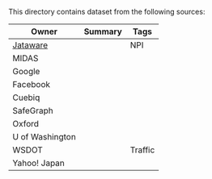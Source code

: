 This directory contains dataset from the following sources:

| Owner | Summary | Tags |
|-|-|-|
| [Jataware](https://github.com/jataware/covid-19-data) |  | NPI |
| MIDAS |  |  |
| Google |  |  |
| Facebook |  |  |
| Cuebiq |  |  |
| SafeGraph |  |  |
| Oxford |  |  |
| U of Washington |  |  |
| WSDOT |  | Traffic |
| Yahoo! Japan |  |  |
